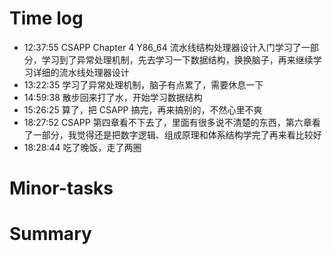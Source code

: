 # Time log

- 12:37:55 CSAPP Chapter 4 Y86_64 流水线结构处理器设计入门学习了一部分，学习到了异常处理机制，先去学习一下数据结构，换换脑子，再来继续学习详细的流水线处理器设计
- 13:22:35 学习了异常处理机制，脑子有点累了，需要休息一下
- 14:59:38 散步回来打了水，开始学习数据结构
- 15:26:25 算了，把 CSAPP 搞完，再来搞别的，不然心里不爽
- 18:27:52 CSAPP 第四章看不下去了，里面有很多说不清楚的东西，第六章看了一部分，我觉得还是把数字逻辑、组成原理和体系结构学完了再来看比较好
- 18:28:44 吃了晚饭，走了两圈

# Minor-tasks

# Summary
